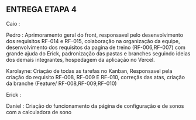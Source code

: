 ## ENTREGA ETAPA 4

Caio : 

Pedro : Aprimoramento geral do front, responsavel pelo desenvolvimento dos requisitos RF-014 e RF-015, colaboração na organização da equipe, desenvolvimento dos requisitos da pagina de treino (RF-006,RF-007) com grande ajuda do Erick, padronização das pastas e branches seguindo ideias dos demais integrantes, hospedagem da aplicação no Vercel.

Karolayne: Criação de todas as tarefas no Kanban, Responsavel pela criação do requisito RF-008, RF-009 E RF-010, correçãs das atas, criação da branche (Feature/ RF-008,RF-009,RF-010)  

Erick :

Daniel : Criação do funcionamento da página de configuração e de sonos com a calculadora de sono
